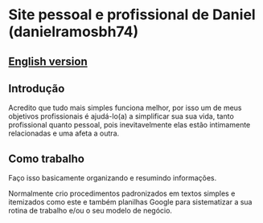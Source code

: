 # Site pessoal e profissional de Daniel (danielramosbh74)

## [English version](https://danielramosbh74.github.io/index_en)

## Introdução

Acredito que tudo mais simples funciona melhor, por isso um de meus objetivos profissionais é ajudá-lo(a) a simplificar sua sua vida, tanto profissional quanto pessoal, pois inevitavelmente elas estão intimamente relacionadas e uma afeta a outra.

## Como trabalho

Faço isso basicamente organizando e resumindo informações.

Normalmente crio procedimentos padronizados em textos simples e itemizados como este e também planilhas Google para sistematizar a sua rotina de trabalho e/ou o seu modelo de negócio.

